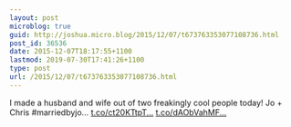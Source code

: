 ```yaml
---
layout: post
microblog: true
guid: http://joshua.micro.blog/2015/12/07/t673763353077108736.html
post_id: 36536
date: 2015-12-07T18:17:55+1100
lastmod: 2019-07-30T17:41:26+1100
type: post
url: /2015/12/07/t673763353077108736.html
---
```

I made a husband and wife out of two freakingly cool people today! Jo + Chris #marriedbyjo… [t.co/ct20KTtpT...](https://t.co/ct20KTtpTS) [t.co/dAObVahMF...](https://t.co/dAObVahMFw)
